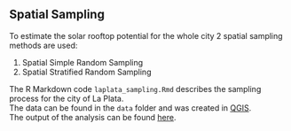## Spatial Sampling

To estimate the solar rooftop potential for the whole city 2 spatial sampling methods are used:

1. Spatial Simple Random Sampling
2. Spatial Stratified Random Sampling

The R Markdown code ```laplata_sampling.Rmd``` describes the sampling process for the city of La Plata.  
The data can be found in the ```data``` folder and was created in [QGIS](https://qgis.org/en/site/).  
The output of the analysis can be found [here](https://bookdown.org/einavg7/laplata_sampling/laplata_sampling.html).
